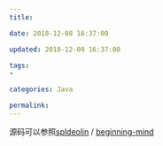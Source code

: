 ```yaml
---
title: 

date: 2018-12-08 16:37:00

updated: 2018-12-08 16:37:00

tags:
- 

categories: Java

permalink: 
---
```




源码可以参照[spldeolin](https://github.com/spldeolin) / [beginning-mind](https://github.com/spldeolin/beginning-mind)